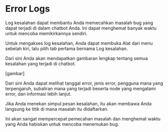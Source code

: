 # Error Logs

Log kesalahan dapat membantu Anda memecahkan masalah bug yang dapat terjadi di dalam chatbot Anda. Ini dapat menghemat banyak waktu untuk mencoba memikirkannya sendiri.

Untuk mengakses log kesalahan, Anda dapat membuka Alat dari menu sebelah kiri, lalu pilih tab pertama bernama Log kesalahan.

Dari sini Anda akan mendapatkan gambaran lengkap tentang semua kesalahan yang terjadi di chatbot.

[gambar]

Dari sini Anda dapat melihat tanggal error, jenis error, pengguna mana yang terpengaruh, subaliran mana yang terjadi beserta node yang mengalami error, dan informasi lebih lanjut.

Jika Anda menekan simpul pesan kesalahan, itu akan membawa Anda langsung ke titik di mana masalah itu didaftarkan.

Ini akan sangat mempercepat pemecahan masalah dan menghemat waktu yang Anda habiskan untuk mencoba menemukan bug.
